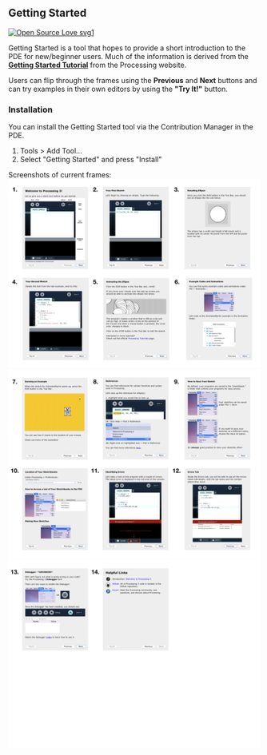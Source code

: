 ## Getting Started
[![Open Source Love svg1](https://badges.frapsoft.com/os/v1/open-source.svg?v=103)](https://github.com/ellerbrock/open-source-badges/)

Getting Started is a tool that hopes to provide a short introduction to the PDE for new/beginner users. Much of the information is derived from the [**Getting Started Tutorial**](https://processing.org/tutorials/gettingstarted/) from the Processing website.

Users can flip through the frames using the **Previous** and **Next** buttons and can try examples in their own editors by using the **"Try It!"** button.

### Installation
You can install the Getting Started tool via the Contribution Manager in the PDE.
1. Tools > Add Tool...
2. Select "Getting Started" and press "Install"

Screenshots of current frames:
![screenshot1](readme_images/image1.jpeg)
![screenshot2](readme_images/image2.jpeg)
![screenshot3](readme_images/image3.jpeg)
